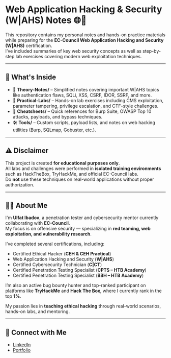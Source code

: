 # Web Application Hacking & Security (W|AHS) Notes 🌐🔐

This repository contains my personal notes and hands-on practice materials while preparing for the **EC-Council Web Application Hacking and Security (W|AHS)** certification.  
I’ve included summaries of key web security concepts as well as step-by-step lab exercises covering modern web exploitation techniques.

---

## 📂 What's Inside
- 📘 **Theory-Notes/** – Simplified notes covering important W|AHS topics like authentication flaws, SQLi, XSS, CSRF, IDOR, SSRF, and more.  
- 🧪 **Practical-Labs/** – Hands-on lab exercises including CMS exploitation, parameter tampering, privilege escalation, and CTF-style challenges.  
- 🧾 **Cheatsheets/** – Quick references for Burp Suite, OWASP Top 10 attacks, payloads, and bypass techniques.  
- 🛠️ **Tools/** – Custom scripts, payload lists, and notes on web hacking utilities (Burp, SQLmap, Gobuster, etc.).  

---

## ⚠️ Disclaimer
This project is created **for educational purposes only**.  
All labs and challenges were performed in **isolated training environments** such as HackTheBox, TryHackMe, and official EC-Council labs.  
Do **not** use these techniques on real-world applications without proper authorization.  

---

## 👨‍💻 About Me
I'm **Ulfat Ibadov**, a penetration tester and cybersecurity mentor currently collaborating with **EC-Council**.  
My focus is on offensive security — specializing in **red teaming, web exploitation, and vulnerability research**.  

I’ve completed several certifications, including:  
- Certified Ethical Hacker (**CEH & CEH Practical**)  
- Web Application Hacking and Security (**W|AHS**)  
- Certified Cybersecurity Technician (**C|CT**)  
- Certified Penetration Testing Specialist (**CPTS – HTB Academy**)
- Certified Penetration Testing Specialist (**BBH – HTB Academy**)   

I’m also an active bug bounty hunter and top-ranked participant on platforms like **TryHackMe** and **Hack The Box**, where I currently rank in the top **1%**.  

My passion lies in **teaching ethical hacking** through real-world scenarios, hands-on labs, and mentoring.  

---

## 📎 Connect with Me 
- [LinkedIn](https://www.linkedin.com/in/ibadovulfat/)
- [Portfolio](https://about.surf)  

